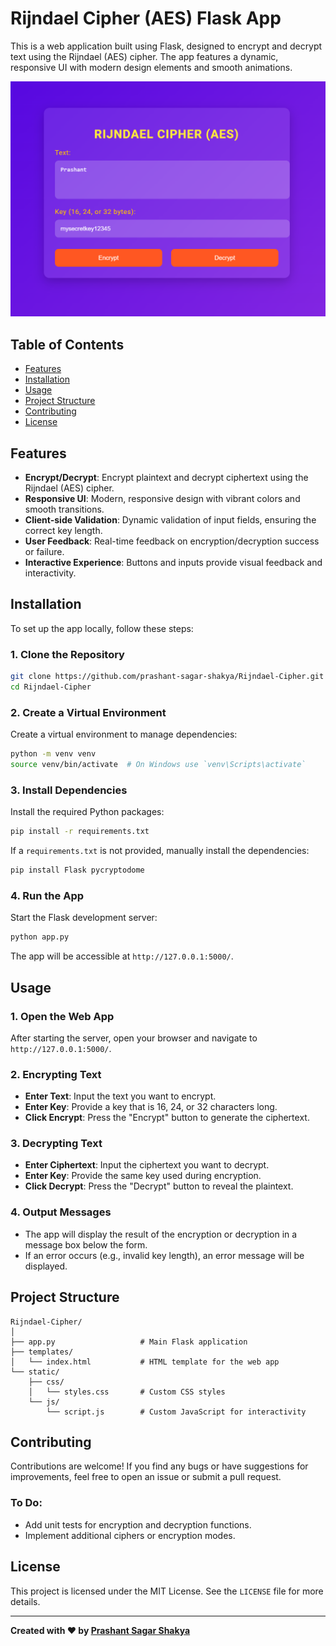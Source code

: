 # Rijndael Cipher (AES) Flask App

This is a web application built using Flask, designed to encrypt and decrypt text using the Rijndael (AES) cipher. The app features a dynamic, responsive UI with modern design elements and smooth animations.

![Image](imag.png)

## Table of Contents

- [Features](#features)
- [Installation](#installation)
- [Usage](#usage)
- [Project Structure](#project-structure)
- [Contributing](#contributing)
- [License](#license)

## Features

- **Encrypt/Decrypt**: Encrypt plaintext and decrypt ciphertext using the Rijndael (AES) cipher.
- **Responsive UI**: Modern, responsive design with vibrant colors and smooth transitions.
- **Client-side Validation**: Dynamic validation of input fields, ensuring the correct key length.
- **User Feedback**: Real-time feedback on encryption/decryption success or failure.
- **Interactive Experience**: Buttons and inputs provide visual feedback and interactivity.

## Installation

To set up the app locally, follow these steps:

### 1. Clone the Repository

```bash
git clone https://github.com/prashant-sagar-shakya/Rijndael-Cipher.git
cd Rijndael-Cipher
```

### 2. Create a Virtual Environment

Create a virtual environment to manage dependencies:

```bash
python -m venv venv
source venv/bin/activate  # On Windows use `venv\Scripts\activate`
```

### 3. Install Dependencies

Install the required Python packages:

```bash
pip install -r requirements.txt
```

If a `requirements.txt` is not provided, manually install the dependencies:

```bash
pip install Flask pycryptodome
```

### 4. Run the App

Start the Flask development server:

```bash
python app.py
```

The app will be accessible at `http://127.0.0.1:5000/`.

## Usage

### 1. Open the Web App

After starting the server, open your browser and navigate to `http://127.0.0.1:5000/`.

### 2. Encrypting Text

- **Enter Text**: Input the text you want to encrypt.
- **Enter Key**: Provide a key that is 16, 24, or 32 characters long.
- **Click Encrypt**: Press the "Encrypt" button to generate the ciphertext.

### 3. Decrypting Text

- **Enter Ciphertext**: Input the ciphertext you want to decrypt.
- **Enter Key**: Provide the same key used during encryption.
- **Click Decrypt**: Press the "Decrypt" button to reveal the plaintext.

### 4. Output Messages

- The app will display the result of the encryption or decryption in a message box below the form.
- If an error occurs (e.g., invalid key length), an error message will be displayed.

## Project Structure

```
Rijndael-Cipher/
│
├── app.py                   # Main Flask application
├── templates/
│   └── index.html           # HTML template for the web app
└── static/
    ├── css/
    │   └── styles.css       # Custom CSS styles
    └── js/
        └── script.js        # Custom JavaScript for interactivity
```

## Contributing

Contributions are welcome! If you find any bugs or have suggestions for improvements, feel free to open an issue or submit a pull request.

### To Do:

- Add unit tests for encryption and decryption functions.
- Implement additional ciphers or encryption modes.

## License

This project is licensed under the MIT License. See the `LICENSE` file for more details.

---

**Created with ❤️ by [Prashant Sagar Shakya](https://github.com/prashant-sagar-shakya)**